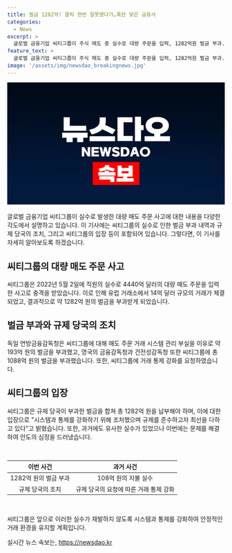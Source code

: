 ```yaml
---
title: 벌금 1282억! 클릭 한번 잘못했다가…폭탄 맞은 금융사
categories:
  - News
excerpt: >
  글로벌 금융기업 씨티그룹이 주식 매도 중 실수로 대량 주문을 입력, 1282억원 벌금 부과. 독일 규제 당국은 매도 주문 거래 시스템 부실로 193억원 벌금 부과. 2022년 5월 주식 매도 중 617조원의 실수로 1088억원의 벌금 부과. 씨티그룹은 규제를 준수하고 실수 문제에 대해 조치하고 있다. 2020년에도 108억원의 이체 실수가 발생한 바 있음.
feature_text: >
  글로벌 금융기업 씨티그룹이 주식 매도 중 실수로 대량 주문을 입력, 1282억원 벌금 부과. 독일 규제 당국은 매도 주문 거래 시스템 부실로 193억원 벌금 부과. 2022년 5월 주식 매도 중 617조원의 실수로 1088억원의 벌금 부과. 씨티그룹은 규제를 준수하고 실수 문제에 대해 조치하고 있다. 2020년에도 108억원의 이체 실수가 발생한 바 있음.
image: '/assets/img/newsdao_breakingnews.jpg'
---
```


<p><img src="/assets/img/newsdao_breakingnews.jpg" alt="koreaapp 속보" /></p>

<p>글로벌 금융기업 씨티그룹이 실수로 발생한 대량 매도 주문 사고에 대한 내용을 다양한 각도에서 설명하고 있습니다. 이 기사에는 씨티그룹의 실수로 인한 벌금 부과 내역과 규제 당국의 조치, 그리고 씨티그룹의 입장 등이 포함되어 있습니다.
그렇다면, 이 기사를 자세히 알아보도록 하겠습니다. </p>

<h2 data-ke-size="size26">씨티그룹의 대량 매도 주문 사고</h2>

<p data-ke-size="size16">씨티그룹은 2022년 5월 2일에 직원의 실수로 4440억 달러의 대량 매도 주문을 입력한 사고로 충격을 받았습니다. 이로 인해 유럽 거래소에서 14억 달러 규모의 거래가 체결되었고, 결과적으로 약 1282억 원의 벌금을 부과받게 되었습니다.</p>

<h2 data-ke-size="size26">벌금 부과와 규제 당국의 조치</h2>

<p data-ke-size="size16">독일 연방금융감독청은 씨티그룹에 대해 매도 주문 거래 시스템 관리 부실을 이유로 약 193억 원의 벌금을 부과했고, 영국의 금융감독청과 건전성감독청 또한 씨티그룹에 총 1088억 원의 벌금을 부과했습니다. 또한, 씨티그룹에 거래 통제 강화를 요청하였습니다.</p>

<h2 data-ke-size="size26">씨티그룹의 입장</h2>

<p data-ke-size="size16">씨티그룹은 규제 당국이 부과한 벌금을 합쳐 총 1282억 원을 납부해야 하며, 이에 대한 입장으로 "시스템과 통제를 강화하기 위해 조처했으며 규제를 준수하고자 최선을 다하고 있다"고 밝혔습니다. 또한, 과거에도 유사한 실수가 있었으나 이번에는 문제를 해결하여 안도의 심정을 드러냈습니다.</p>

<p data-ke-size="size16">&nbsp;</p>

<table>
    <thead>
        <tr>
            <th style="text-align: center; height: 17px;"><b>이번 사건</b></th>
            <th style="text-align: center; height: 17px;"><b>과거 사건</b></th>
        </tr>
    </thead>
    <tbody>
        <tr>
            <td style="text-align: center; height: 17px;">1282억 원의 벌금 부과</td>
            <td style="text-align: center; height: 17px;">108억 원의 지불 실수</td>
        </tr>
        <tr>
            <td style="text-align: center; height: 17px;">규제 당국의 조치</td>
            <td style="text-align: center; height: 17px;">규제 당국의 요청에 따른 거래 통제 강화</td>
        </tr>
    </tbody>
</table>

<p data-ke-size="size16">&nbsp;</p>

<p data-ke-size="size16">씨티그룹은 앞으로 이러한 실수가 재발하지 않도록 시스템과 통제를 강화하여 안정적인 거래 환경을 유지할 계획입니다.</p>
실시간 뉴스 속보는, <a href="https://newsdao.kr" rel="dofollow">https://newsdao.kr</a>


